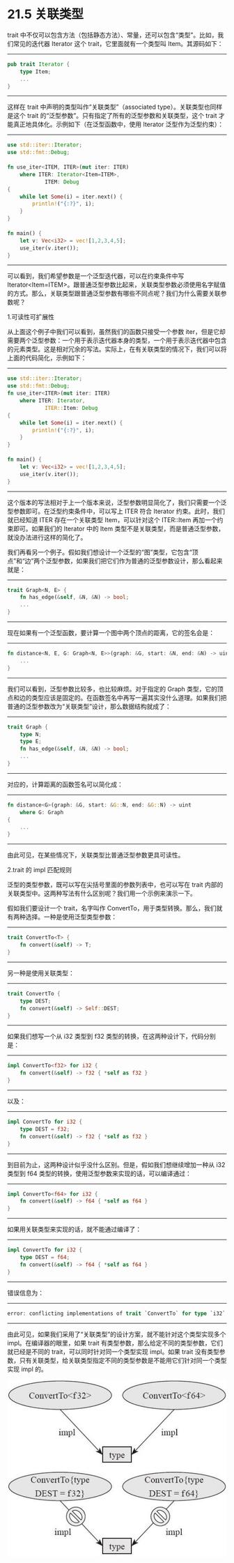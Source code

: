 # 21.5 关联类型

trait 中不仅可以包含方法（包括静态方法）、常量，还可以包含“类型”。比如，我们常见的迭代器 Iterator 这个 trait，它里面就有一个类型叫 Item。其源码如下：

---

```rust
pub trait Iterator {
    type Item;
    ...
}
```

---

这样在 trait 中声明的类型叫作“关联类型”（associated type）。关联类型也同样是这个 trait 的“泛型参数”。只有指定了所有的泛型参数和关联类型，这个 trait 才能真正地具体化。示例如下（在泛型函数中，使用 Iterator 泛型作为泛型约束）：

---

```rust
use std::iter::Iterator;
use std::fmt::Debug;

fn use_iter<ITEM, ITER>(mut iter: ITER)
    where ITER: Iterator<Item=ITEM>,
            ITEM: Debug
{
    while let Some(i) = iter.next() {
        println!("{:?}", i);
    }
}

fn main() {
    let v: Vec<i32> = vec![1,2,3,4,5];
    use_iter(v.iter());
}
```

---

可以看到，我们希望参数是一个泛型迭代器，可以在约束条件中写 Iterator<Item=ITEM>。跟普通泛型参数比起来，关联类型参数必须使用名字赋值的方式。那么，关联类型跟普通泛型参数有哪些不同点呢？我们为什么需要关联参数呢？

1.可读性可扩展性

从上面这个例子中我们可以看到，虽然我们的函数只接受一个参数 iter，但是它却需要两个泛型参数：一个用于表示迭代器本身的类型，一个用于表示迭代器中包含的元素类型。这是相对冗余的写法。实际上，在有关联类型的情况下，我们可以将上面的代码简化，示例如下：

---

```rust
use std::iter::Iterator;
use std::fmt::Debug;
fn use_iter<ITER>(mut iter: ITER)
    where ITER: Iterator,
            ITER::Item: Debug
{
    while let Some(i) = iter.next() {
        println!("{:?}", i);
    }
}

fn main() {
    let v: Vec<i32> = vec![1,2,3,4,5];
    use_iter(v.iter());
}
```

---

这个版本的写法相对于上一个版本来说，泛型参数明显简化了，我们只需要一个泛型参数即可。在泛型约束条件中，可以写上 ITER 符合 Iterator 约束。此时，我们就已经知道 ITER 存在一个关联类型 Item，可以针对这个 ITER::Item 再加一个约束即可。如果我们的 Iterator 中的 Item 类型不是关联类型，而是普通泛型参数，就没办法进行这样的简化了。

我们再看另一个例子。假如我们想设计一个泛型的“图”类型，它包含“顶点”和“边”两个泛型参数，如果我们把它们作为普通的泛型参数设计，那么看起来就是：

---

```rust
trait Graph<N, E> {
    fn has_edge(&self, &N, &N) -> bool;
    ...
}
```

---

现在如果有一个泛型函数，要计算一个图中两个顶点的距离，它的签名会是：

---

```rust
fn distance<N, E, G: Graph<N, E>>(graph: &G, start: &N, end: &N) -> uint {
    ...
}
```

---

我们可以看到，泛型参数比较多，也比较麻烦。对于指定的 Graph 类型，它的顶点和边的类型应该是固定的。在函数签名中再写一遍其实没什么道理。如果我们把普通的泛型参数改为“关联类型”设计，那么数据结构就成了：

---

```rust
trait Graph {
    type N;
    type E;
    fn has_edge(&self, &N, &N) -> bool;
    ...
}
```

---

对应的，计算距离的函数签名可以简化成：

---

```rust
fn distance<G>(graph: &G, start: &G::N, end: &G::N) -> uint
    where G: Graph
{
    ...
}
```

---

由此可见，在某些情况下，关联类型比普通泛型参数更具可读性。

2.trait 的 impl 匹配规则

泛型的类型参数，既可以写在尖括号里面的参数列表中，也可以写在 trait 内部的关联类型中。这两种写法有什么区别呢？我们用一个示例来演示一下。

假如我们要设计一个 trait，名字叫作 ConvertTo，用于类型转换。那么，我们就有两种选择。一种是使用泛型类型参数：

---

```rust
trait ConvertTo<T> {
    fn convert(&self) -> T;
}
```

---

另一种是使用关联类型：

---

```rust
trait ConvertTo {
    type DEST;
    fn convert(&self) -> Self::DEST;
}
```

---

如果我们想写一个从 i32 类型到 f32 类型的转换，在这两种设计下，代码分别是：

---

```rust
impl ConvertTo<f32> for i32 {
    fn convert(&self) -> f32 { *self as f32 }
}
```

---

以及：

---

```rust
impl ConvertTo for i32 {
    type DEST = f32;
    fn convert(&self) -> f32 { *self as f32 }
}
```

---

到目前为止，这两种设计似乎没什么区别。但是，假如我们想继续增加一种从 i32 类型到 f64 类型的转换，使用泛型参数来实现的话，可以编译通过：

---

```rust
impl ConvertTo<f64> for i32 {
    fn convert(&self) -> f64 { *self as f64 }
}
```

---

如果用关联类型来实现的话，就不能通过编译了：

---

```rust
impl ConvertTo for i32 {
    type DEST = f64;
    fn convert(&self) -> f64 { *self as f64 }
}
```

---

错误信息为：

---

```rust
error: conflicting implementations of trait `ConvertTo` for type `i32`
```

---

由此可见，如果我们采用了“关联类型”的设计方案，就不能针对这个类型实现多个 impl。在编译器的眼里，如果 trait 有类型参数，那么给定不同的类型参数，它们就已经是不同的 trait，可以同时针对同一个类型实现 impl。如果 trait 没有类型参数，只有关联类型，给关联类型指定不同的类型参数是不能用它们针对同一个类型实现 impl 的。

![](../images/Image00018.jpg)
